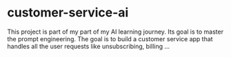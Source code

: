 # customer-service-ai
This project is part of my part of my AI learning journey. Its goal is to master the prompt engineering. The goal is to build a customer service app that handles all the user requests like unsubscribing, billing ...

